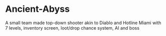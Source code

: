 # Ancient-Abyss
A small team made top-down shooter akin to Diablo and Hotline Miami with 7 levels, inventory screen, loot/drop chance system, AI and boss
